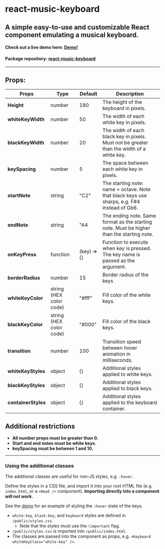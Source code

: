 # react-music-keyboard

## A simple easy-to-use and customizable React component emulating a musical keyboard.

#### Check out a live demo here: [Demo!](https://react-music-keyboard-demo.vercel.app/)
#### Package repository: [react-music-keyboard](https://www.ryanzhu.com/react-music-keyboard/)
---

## Props:

| **Props**           | **Type**                | **Default** | **Description**                                                                             |
| ------------------- | ----------------------- | ----------- | ------------------------------------------------------------------------------------------- |
| **Height**          | number                  | 180         | The height of the keyboard in pixels.                                                       |
| **whiteKeyWidth**   | number                  | 50          | The width of each white key in pixels.                                                      |
| **blackKeyWidth**   | number                  | 20          | The width of each black key in pixels. Must not be greater than the width of a white key.   |
| **keySpacing**      | number                  | 5           | The space between each white key in pixels.                                                 |
| **startNote**       | string                  | "C2"        | The starting note: name + octave. Note that black keys use sharps, e.g. F#4 instead of Gb6. |
| **endNote**         | string                  | "A4         | The ending note. Same format as the starting note. Must be higher than the starting note.   |
| **onKeyPress**      | function                | (key) => {} | Function to execute when key is pressed. The key name is passed as the argument.            |
| **borderRadius**    | number                  | 15          | Border radius of the keys                                                                   |
| **whiteKeyColor**   | string (HEX color code) | "#fff"      | Fill color of the white keys.                                                               |
| **blackKeyColor**   | string (HEX color code) | "#000"      | Fill color of the black keys.                                                               |
| **transition**      | number                  | 100         | Transition speed between hover animation in milliseconds.                                   |
| **whiteKeyStyles**  | object                  | {}          | Additional styles applied to white keys.                                                    |
| **blackKeyStyles**  | object                  | {}          | Additional styles applied to black keys.                                                    |
| **containerStyles** | object                  | {}          | Additional styles applied to the keyboard container.                                        |

## Additional restrictions

- **All number props must be greater than 0.**
- **Start and end notes must be white keys.**
- **keySpacing must be between 1 and 10.**

---

### Using the additional classes

The additional classes are useful for non-JS styles, e.g. `:hover`.

Define the styles in a CSS file, and import it into your root HTML file (e.g. `index.html`, or a `<Head />` component). **Importing directly into a component will not work.**

See the [demo](https://github.com/ryan-zhu-music/react-music-keyboard-demo) for an example of styling the `:hover` state of the keys.

- `white-key`, `black-key`, and `keyboard` styles are defined in `/public/styles.css`.
  - Note that the styles must use the `!important` flag.
- `/public/styles.css` is imported into `/public/index.html`.
- The classes are passed into the component as props, e.g. `<Keyboard whiteKeyClass="white-key" />`.
